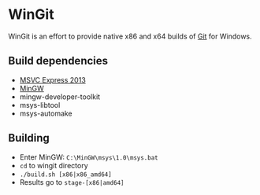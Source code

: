 WinGit
======

WinGit is an effort to provide native x86 and x64 builds of [Git](http://git-scm.com) for Windows.

Build dependencies
------------------

 * [MSVC Express 2013](http://www.microsoft.com/en-us/download/details.aspx?id=40787)
 * [MinGW](http://sourceforge.net/projects/mingw/files/Installer/mingw-get-setup.exe/download)
  * mingw-developer-toolkit
  * msys-libtool
  * msys-automake

Building
--------
 * Enter MinGW: `C:\MinGW\msys\1.0\msys.bat`
 * `cd` to wingit directory
 * `./build.sh [x86|x86_amd64]`
 * Results go to `stage-[x86|amd64]`
